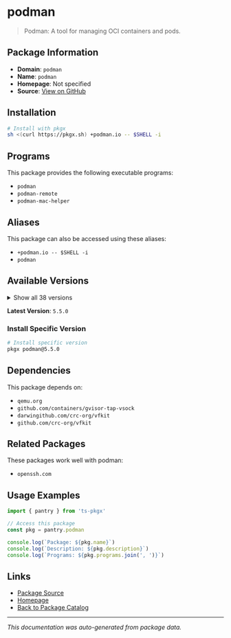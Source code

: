 # podman

> Podman: A tool for managing OCI containers and pods.

## Package Information

- **Domain**: `podman`
- **Name**: `podman`
- **Homepage**: Not specified
- **Source**: [View on GitHub](https://github.com/pkgxdev/pantry/tree/main/projects/podman.io/package.yml)

## Installation

```bash
# Install with pkgx
sh <(curl https://pkgx.sh) +podman.io -- $SHELL -i
```

## Programs

This package provides the following executable programs:

- `podman`
- `podman-remote`
- `podman-mac-helper`

## Aliases

This package can also be accessed using these aliases:

- `+podman.io -- $SHELL -i`
- `podman`

## Available Versions

<details>
<summary>Show all 38 versions</summary>

- `5.5.0`, `5.4.2`, `5.4.1`, `5.4.0`, `5.3.2`
- `5.3.1`, `5.3.0`, `5.2.5`, `5.2.4`, `5.2.3`
- `5.2.2`, `5.2.1`, `5.2.0`, `5.1.2`, `5.1.1`
- `5.1.0`, `5.0.3`, `5.0.2`, `5.0.1`, `5.0.0`
- `4.9.5`, `4.9.4`, `4.9.3`, `4.9.2`, `4.9.1`
- `4.9.0`, `4.8.3`, `4.8.2`, `4.8.1`, `4.8.0`
- `4.7.2`, `4.7.1`, `4.7.0`, `4.6.2`, `4.6.1`
- `4.6.0`, `4.5.1`, `4.5.0`

</details>

**Latest Version**: `5.5.0`

### Install Specific Version

```bash
# Install specific version
pkgx podman@5.5.0
```

## Dependencies

This package depends on:

- `qemu.org`
- `github.com/containers/gvisor-tap-vsock`
- `darwingithub.com/crc-org/vfkit`
- `github.com/crc-org/vfkit`

## Related Packages

These packages work well with podman:

- `openssh.com`

## Usage Examples

```typescript
import { pantry } from 'ts-pkgx'

// Access this package
const pkg = pantry.podman

console.log(`Package: ${pkg.name}`)
console.log(`Description: ${pkg.description}`)
console.log(`Programs: ${pkg.programs.join(', ')}`)
```

## Links

- [Package Source](https://github.com/pkgxdev/pantry/tree/main/projects/podman.io/package.yml)
- [Homepage](#)
- [Back to Package Catalog](../package-catalog.md)

---

*This documentation was auto-generated from package data.*
